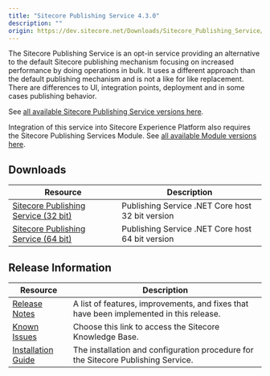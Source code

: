 ```yaml
---
title: "Sitecore Publishing Service 4.3.0"
description: ""
origin: https://dev.sitecore.net/Downloads/Sitecore_Publishing_Service/43/Sitecore_Publishing_Service_430.aspx
---
```


The Sitecore Publishing Service is an opt-in service providing an alternative to the default Sitecore publishing mechanism focusing on increased performance by doing operations in bulk. It uses a different approach than the default publishing mechanism and is not a like for like replacement. There are differences to UI, integration points, deployment and in some cases publishing behavior.

See [all available Sitecore Publishing Service versions here](/downloads/Sitecore_Publishing_Service).

Integration of this service into Sitecore Experience Platform also requires the Sitecore Publishing Services Module. See [all available Module versions here](/downloads/Sitecore_Publishing_Service_Module).

## Downloads

 | Resource | Description |
 | --- | --- |
 | [Sitecore Publishing Service (32 bit)](https://scdp.blob.core.windows.net/downloads/Sitecore%20Publishing%20Service/43/Sitecore%20Publishing%20Service%20430/Secure/Sitecore%20Publishing%20Service%204.3.0-win-x86.zip) | Publishing Service .NET Core host 32 bit version |
 | [Sitecore Publishing Service (64 bit)](https://scdp.blob.core.windows.net/downloads/Sitecore%20Publishing%20Service/43/Sitecore%20Publishing%20Service%20430/Secure/Sitecore%20Publishing%20Service%204.3.0-win-x64.zip) | Publishing Service .NET Core host 64 bit version |

## Release Information

 | Resource | Description |
 | --- | --- |
 | [Release Notes](/downloads/Sitecore_Publishing_Service/43/Sitecore_Publishing_Service_430/Release_Notes) | A list of features, improvements, and fixes that have been implemented in this release. |
 | [Known Issues](https://kb.sitecore.net/articles/431510) | Choose this link to access the Sitecore Knowledge Base. |
 | [Installation Guide](https://scdp.blob.core.windows.net/downloads/Sitecore%20Publishing%20Service/43/Sitecore%20Publishing%20Service%20430/Secure/PublishingService-Installation-and-Configuration-Guide-4.3.pdf) | The installation and configuration procedure for the Sitecore Publishing Service. |